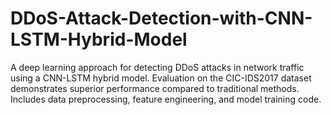 # DDoS-Attack-Detection-with-CNN-LSTM-Hybrid-Model
A deep learning approach for detecting DDoS attacks in network traffic using a CNN-LSTM hybrid model.  Evaluation on the CIC-IDS2017 dataset demonstrates superior performance compared to traditional methods. Includes data preprocessing, feature engineering, and model training code.
